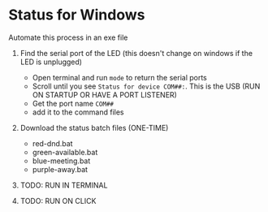 # Status for Windows
Automate this process in an exe file
1. Find the serial port of the LED (this doesn't change on windows if the LED is unplugged)
    - Open terminal and run `mode` to return the serial ports
    - Scroll until you see `Status for device COM##:`. This is the USB (RUN ON STARTUP OR HAVE A PORT LISTENER)
    - Get the port name `COM##`  
    - add it to the command files

2. Download the status batch files (ONE-TIME)
    - red-dnd.bat
    - green-available.bat
    - blue-meeting.bat
    - purple-away.bat
3. TODO: RUN IN TERMINAL
4. TODO: RUN ON CLICK
